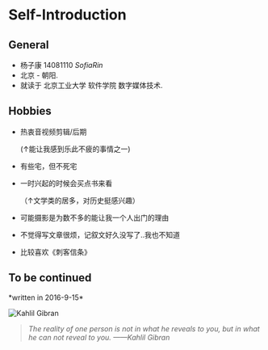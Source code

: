 # Self-Introduction
General
----------
*  杨子康  14081110  _SofiaRin_
*  北京  -  朝阳.
*  就读于  北京工业大学 软件学院 数字媒体技术.

   
Hobbies
----------
*  热衷音视频剪辑/后期
    
   (↑能让我感到乐此不疲的事情之一)
*  有些宅，但不死宅
*  一时兴起的时候会买点书来看
   
   （↑文学类的居多，对历史挺感兴趣）
*   可能摄影是为数不多的能让我一个人出门的理由
*   不觉得写文章很烦，记叙文好久没写了..我也不知道
*   比较喜欢《刺客信条》

To be continued
----------------
   
\*written in 2016-9-15\*


![Kahlil Gibran](http://imgsrc.baidu.com/baike/pic/item/86d6277f9e2f0708116cc0a0e924b899a901f221.jpg)

> _The reality of one person is not in what he reveals to you, but in what he can not reveal to you._
> _——Kahlil Gibran_










